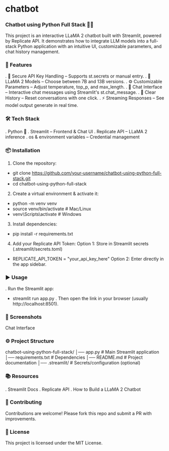 # chatbot

### Chatbot using Python Full Stack 🦙💬
This project is an interactive LLaMA 2 chatbot built with Streamlit, powered by Replicate API.
It demonstrates how to integrate LLM models into a full-stack Python application with an intuitive UI, customizable parameters, and chat history management.

### 🚀 Features
. 🔑 Secure API Key Handling – Supports st.secrets or manual entry.
. 🦙 LLaMA 2 Models – Choose between 7B and 13B versions.
. ⚙️ Customizable Parameters – Adjust temperature, top_p, and max_length.
. 💬 Chat Interface – Interactive chat messages using Streamlit's st.chat_message.
. 🧹 Clear History – Reset conversations with one click.
. ⚡ Streaming Responses – See model output generate in real time.

### 🛠️ Tech Stack
. Python 🐍
. Streamlit – Frontend & Chat UI
. Replicate API – LLaMA 2 inference
. os & environment variables – Credential management

### 📦 Installation
1. Clone the repository:
-  git clone https://github.com/your-username/chatbot-using-python-full-stack.git
-  cd chatbot-using-python-full-stack

2. Create a virtual environment & activate it:
- python -m venv venv
- source venv/bin/activate   # Mac/Linux
- venv\Scripts\activate      # Windows

3. Install dependencies:
- pip install -r requirements.txt

4. Add your Replicate API Token:
Option 1: Store in Streamlit secrets (.streamlit/secrets.toml)
- REPLICATE_API_TOKEN = "your_api_key_here"
Option 2: Enter directly in the app sidebar.

### ▶️ Usage
. Run the Streamlit app:
- streamlit run app.py
. Then open the link in your browser (usually http://localhost:8501).

### 📸 Screenshots
Chat Interface

### ⚙️ Project Structure
chatbot-using-python-full-stack/
│── app.py               # Main Streamlit application
│── requirements.txt     # Dependencies
│── README.md            # Project documentation
│── .streamlit/          # Secrets/configuration (optional)

### 📚 Resources
. Streamlit Docs
. Replicate API
. How to Build a LLaMA 2 Chatbot

### 🤝 Contributing
Contributions are welcome! Please fork this repo and submit a PR with improvements.

### 📜 License
This project is licensed under the MIT License.
